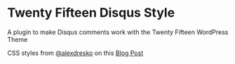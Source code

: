# Twenty Fifteen Disqus Style
A plugin to make Disqus comments work with the Twenty Fifteen WordPress Theme

CSS styles from [@alexdresko](https://github.com/alexdresko) on this [Blog Post](http://www.alexdresko.com/2014/12/23/fixing-disqus-in-the-wordpress-twenty-fifteen-theme/)
